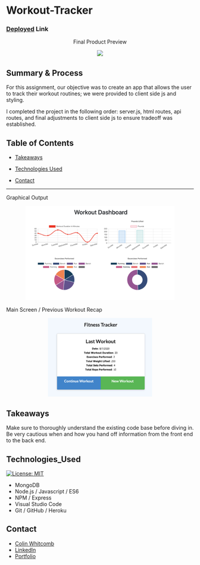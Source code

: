 # Workout-Tracker

### [Deployed](https://evening-shore-51189.herokuapp.com/) Link

<p align="center">
 Final Product Preview
 </p>
<p align="center">
    <img src="https://media.giphy.com/media/YQB2iHy2YHVb9kU2m6/giphy.gif" width="350" />
</p>
  
## Summary & Process
For this assignment, our objective was to create an app that allows the user to track their workout routines; we were provided to client side js and styling. 

I completed the project in the following order: server.js, html routes, api routes, and final adjustments to client side js to ensure tradeoff was established. 

## Table of Contents
* [Takeaways](#takeaways)

* [Technologies Used](#technologies_used)

* [Contact](#contact)
______________

Graphical Output
<p>
<p align="center">
    <img src="images/ss1.png" width="400" />
</p>

Main Screen / Previous Workout Recap 
<p align="center">
    <img src="images/ss3.png" width="280" />
</p>


## Takeaways
Make sure to thoroughly understand the existing code base before diving in. Be very cautious when and how you hand off information from the front end to the back end. 


## Technologies_Used
[![License: MIT](https://img.shields.io/badge/License-MIT-yellow.svg)](https://opensource.org/licenses/MIT)

- MongoDB
- Node.js / Javascript / ES6 
- NPM / Express
- Visual Studio Code
- Git / GitHub / Heroku

## Contact

* [Colin Whitcomb](https://github.com/Colin-Whitcomb)
* [LinkedIn](https://www.linkedin.com/in/colin-whitcomb-b808301a6/)
* [Portfolio](https://pacific-sea-84511.herokuapp.com/)